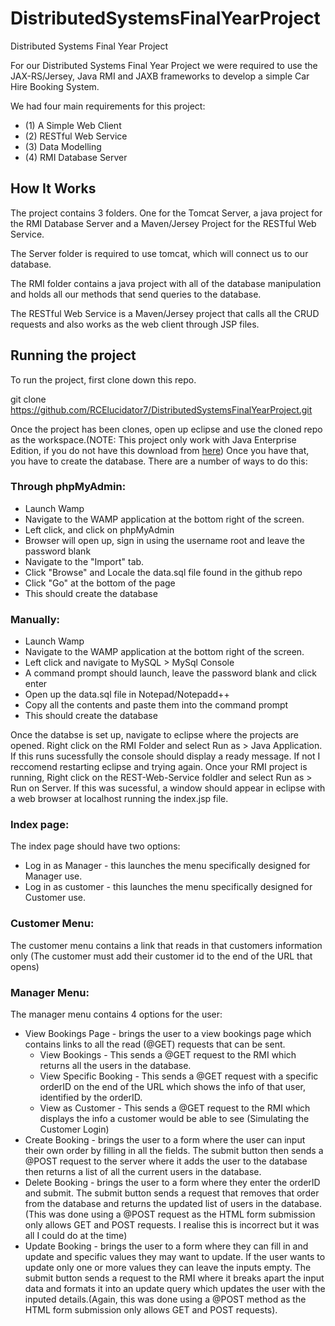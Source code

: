 # DistributedSystemsFinalYearProject
Distributed Systems Final Year Project

For our Distributed Systems Final Year Project we were required to use the JAX-RS/Jersey, Java  RMI and  JAXB 
frameworks to develop a simple Car Hire Booking  System. 

We had four main requirements for this project:

* (1) A Simple Web Client
* (2) RESTful Web Service
* (3) Data Modelling
* (4) RMI Database Server

## How It Works

The project contains 3 folders. One for the Tomcat Server, a java project for the RMI Database Server and a Maven/Jersey Project 
for the RESTful Web Service.

The Server folder is required to use tomcat, which will connect us to our database.

The RMI folder contains a java project with all of the database manipulation and holds all our methods that send queries to 
the database.

The RESTful Web Service is a Maven/Jersey project that calls all the CRUD requests and also works as the web client through 
JSP files.

## Running the project

To run the project, first clone down this repo.

  git clone https://github.com/RCElucidator7/DistributedSystemsFinalYearProject.git
  
Once the project has been clones, open up eclipse and use the cloned repo as the workspace.(NOTE: This project only work with Java Enterprise Edition, if you do not have this download from [here](https://www.eclipse.org/downloads/packages/)) Once you have that, you have to create the database. There are a number of ways to do this:

### Through phpMyAdmin:
  * Launch Wamp
  * Navigate to the WAMP application at the bottom right of the screen.
  * Left click, and click on phpMyAdmin
  * Browser will open up, sign in using the username root and leave the password blank
  * Navigate to the "Import" tab.
  * Click "Browse" and Locale the data.sql file found in the github repo
  * Click "Go" at the bottom of the page
  * This should create the database
  
### Manually:
  * Launch Wamp
  * Navigate to the WAMP application at the bottom right of the screen.
  * Left click and navigate to MySQL > MySql Console
  * A command prompt should launch, leave the password blank and click enter
  * Open up the data.sql file in Notepad/Notepadd++
  * Copy all the contents and paste them into the command prompt
  * This should create the database
  
Once the databse is set up, navigate to eclipse where the projects are opened.
Right click on the RMI Folder and select Run as > Java Application. If this runs sucessfully the console should display a ready message. If not I reccomend restarting eclipse and trying again.
Once your RMI project is running, Right click on the REST-Web-Service foldler and select Run as > Run on Server. If this was sucessful, a window should appear in eclipse with a web browser at localhost running the index.jsp file.

### Index page:
The index page should have two options:
  * Log in as Manager - this launches the menu specifically designed for Manager use.
  * Log in as customer - this launches the menu specifically designed for Customer use.


### Customer Menu:
The customer menu contains a link that reads in that customers information only (The customer must add their customer id to the end of the URL that opens)

### Manager Menu:
The manager menu contains 4 options for the user:
  * View Bookings Page - brings the user to a view bookings page which contains links to all the read (@GET) requests that can be sent.
    * View Bookings - This sends a @GET request to the RMI which returns all the users in the database.
    * View Specific Booking - This sends a @GET request with a specific orderID on the end of the URL which shows the info of that user, identified  by the orderID.
    * View as Customer - This sends a @GET request to the RMI which displays the info a customer would be able to see (Simulating the Customer Login)
  * Create Booking - brings the user to a form where the user can input their own order by filling in all the fields. The submit button then sends a @POST request to the server where it adds the user to the database then returns a list of all the current users in the database.
  * Delete Booking - brings the user to a form where they enter the orderID and submit. The submit button sends a request that removes that order from the database and returns the updated list of users in the database. (This was done using a @POST request as the HTML form submission only allows GET and POST requests. I realise this is incorrect but it was all I could do at the time)
  * Update Booking - brings the user to a form where they can fill in and update and specific values they may want to update. If the user wants to update only one or more values they can leave the inputs empty. The submit button sends a request to the RMI where it breaks apart the input data and formats it into an update query which updates the user with the inputed details.(Again, this was done using a @POST method as the HTML form submission only allows GET and POST requests).
  
